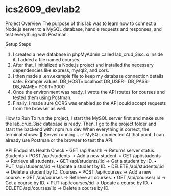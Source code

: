 # ics2609_devlab2

Project Overview
The purpose of this lab was to learn how to connect a Node.js server to a MySQL database, handle requests and responses, and test everything with Postman.

Setup Steps
1.	I created a new database in phpMyAdmin called lab_crud_3isc.
o	Inside it, I added a file named courses.
2.	After that, I initialized a Node.js project and installed the necessary dependencies like express, mysql2, and cors.
3.	I then made a .env.example file to keep my database connection details safe.
Example values:
DB_HOST=localhost
DB_USER=
DB_PASS=
DB_NAME=
PORT=3000
4.	Once the environment was ready, I wrote the API routes for courses and tested them using Postman.
5.	Finally, I made sure CORS was enabled so the API could accept requests from the browser as well.

How to Run
To run the project, I start the MySQL server first and make sure the lab_crud_3isc database is ready.
Then, I go to the project folder and start the backend with:
npm run dev
When everything is correct, the terminal shows:
🚀 Server running…
✅ MySQL connected
At that point, I can already use Postman or the browser to test the API.

API Endpoints
Health Check
•	GET /api/health → Returns server status.
Students
•	POST /api/students → Add a new student.
•	GET /api/students → Retrieve all students.
•	GET /api/students/:id → Get a student by ID.
•	PUT /api/students/:id → Update a student by ID.
•	DELETE /api/students/:id → Delete a student by ID.
Courses
•	POST /api/courses → Add a new course.
•	GET /api/courses → Retrieve all courses.
•	GET /api/courses/:id → Get a course by ID.
•	PUT /api/courses/:id → Update a course by ID.
•	DELETE /api/courses/:id → Delete a course by ID.


